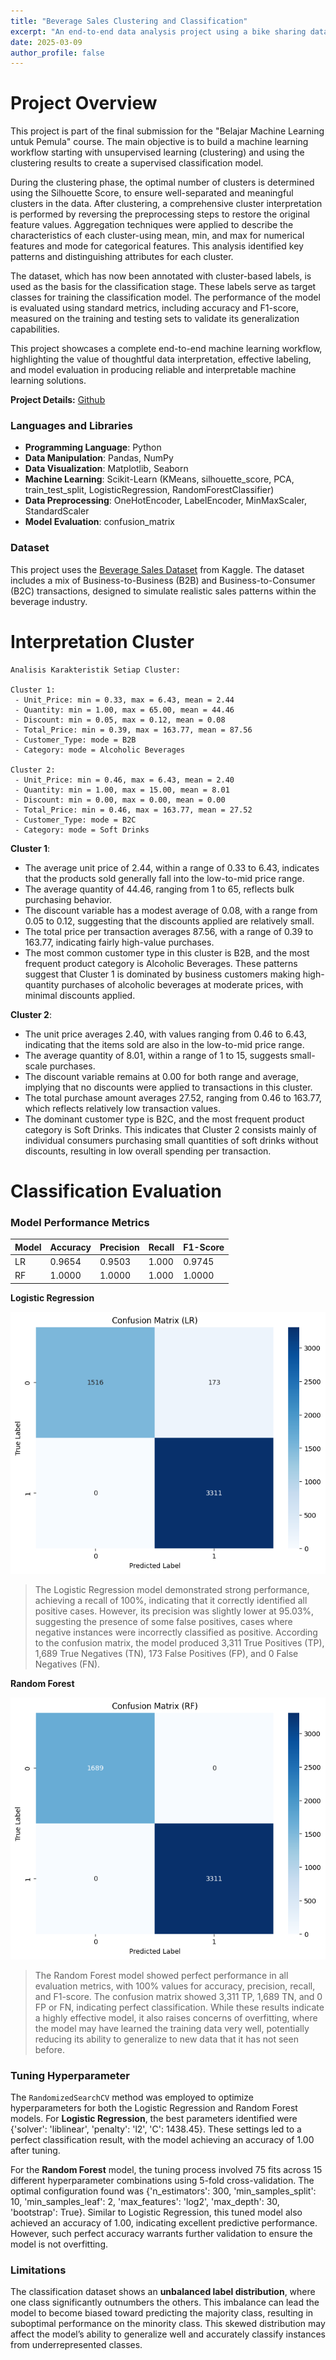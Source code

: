 ```yaml
---
title: "Beverage Sales Clustering and Classification"
excerpt: "An end-to-end data analysis project using a bike sharing dataset from Kaggle. Includes data wrangling, EDA, visualization, and dashboard creation."
date: 2025-03-09
author_profile: false
---
```


# Project Overview
This project is part of the final submission for the "Belajar Machine Learning untuk Pemula" course. The main objective is to build a machine learning workflow starting with unsupervised learning (clustering) and using the clustering results to create a supervised classification model.

During the clustering phase, the optimal number of clusters is determined using the Silhouette Score, to ensure well-separated and meaningful clusters in the data. After clustering, a comprehensive cluster interpretation is performed by reversing the preprocessing steps to restore the original feature values. Aggregation techniques were applied to describe the characteristics of each cluster-using mean, min, and max for numerical features and mode for categorical features. This analysis identified key patterns and distinguishing attributes for each cluster.

The dataset, which has now been annotated with cluster-based labels, is used as the basis for the classification stage. These labels serve as target classes for training the classification model. The performance of the model is evaluated using standard metrics, including accuracy and F1-score, measured on the training and testing sets to validate its generalization capabilities.

This project showcases a complete end-to-end machine learning workflow, highlighting the value of thoughtful data interpretation, effective labeling, and model evaluation in producing reliable and interpretable machine learning solutions.

**Project Details:** [Github](https://github.com/camelliatea/dicoding-proyek-machine-learning/)

### Languages and Libraries
- **Programming Language**: Python
- **Data Manipulation**: Pandas, NumPy
- **Data Visualization**: Matplotlib, Seaborn
- **Machine Learning**: Scikit-Learn (KMeans, silhouette_score, PCA, train_test_split, LogisticRegression, RandomForestClassifier)
- **Data Preprocessing**: OneHotEncoder, LabelEncoder, MinMaxScaler, StandardScaler
- **Model Evaluation**: confusion_matrix

### Dataset
This project uses the [Beverage Sales Dataset](https://www.kaggle.com/datasets/sebastianwillmann/beverage-sales) from Kaggle. The dataset includes a mix of Business-to-Business (B2B) and Business-to-Consumer (B2C) transactions, designed to simulate realistic sales patterns within the beverage industry.

# Interpretation Cluster
```
Analisis Karakteristik Setiap Cluster:

Cluster 1:
 - Unit_Price: min = 0.33, max = 6.43, mean = 2.44
 - Quantity: min = 1.00, max = 65.00, mean = 44.46
 - Discount: min = 0.05, max = 0.12, mean = 0.08
 - Total_Price: min = 0.39, max = 163.77, mean = 87.56
 - Customer_Type: mode = B2B
 - Category: mode = Alcoholic Beverages

Cluster 2:
 - Unit_Price: min = 0.46, max = 6.43, mean = 2.40
 - Quantity: min = 1.00, max = 15.00, mean = 8.01
 - Discount: min = 0.00, max = 0.00, mean = 0.00
 - Total_Price: min = 0.46, max = 163.77, mean = 27.52
 - Customer_Type: mode = B2C
 - Category: mode = Soft Drinks
```
**Cluster 1**: 
- The average unit price of 2.44, within a range of 0.33 to 6.43, indicates that the products sold generally fall into the low-to-mid price range. 
- The average quantity of 44.46, ranging from 1 to 65, reflects bulk purchasing behavior. 
- The discount variable has a modest average of 0.08, with a range from 0.05 to 0.12, suggesting that the discounts applied are relatively small. 
- The total price per transaction averages 87.56, with a range of 0.39 to 163.77, indicating fairly high-value purchases. 
- The most common customer type in this cluster is B2B, and the most frequent product category is Alcoholic Beverages. These patterns suggest that Cluster 1 is dominated by business customers making high-quantity purchases of alcoholic beverages at moderate prices, with minimal discounts applied.

**Cluster 2**: 
- The unit price averages 2.40, with values ranging from 0.46 to 6.43, indicating that the items sold are also in the low-to-mid price range.
- The average quantity of 8.01, within a range of 1 to 15, suggests small-scale purchases.
- The discount variable remains at 0.00 for both range and average, implying that no discounts were applied to transactions in this cluster.
- The total purchase amount averages 27.52, ranging from 0.46 to 163.77, which reflects relatively low transaction values. 
- The dominant customer type is B2C, and the most frequent product category is Soft Drinks. This indicates that Cluster 2 consists mainly of individual consumers purchasing small quantities of soft drinks without discounts, resulting in low overall spending per transaction.

# Classification Evaluation

### Model Performance Metrics

| Model  | Accuracy | Precision | Recall | F1-Score |
|--------|---------|----------|--------|----------|
| LR     | 0.9654  | 0.9503   | 1.000  | 0.9745   |
| RF     | 1.0000  | 1.0000   | 1.000  | 1.0000   |

**Logistic Regression**

![Confusion Matrix LR](/images/projects/2/image.png)

> The Logistic Regression model demonstrated strong performance, achieving a recall of 100%, indicating that it correctly identified all positive cases. However, its precision was slightly lower at 95.03%, suggesting the presence of some false positives, cases where negative instances were incorrectly classified as positive. According to the confusion matrix, the model produced 3,311 True Positives (TP), 1,689 True Negatives (TN), 173 False Positives (FP), and 0 False Negatives (FN).

**Random Forest**

![Confusion Matrix rf](/images/projects/2/image-1.png)


> The Random Forest model showed perfect performance in all evaluation metrics, with 100% values for accuracy, precision, recall, and F1-score. The confusion matrix showed 3,311 TP, 1,689 TN, and 0 FP or FN, indicating perfect classification. While these results indicate a highly effective model, it also raises concerns of overfitting, where the model may have learned the training data very well, potentially reducing its ability to generalize to new data that it has not seen before.

### Tuning Hyperparameter

The `RandomizedSearchCV` method was employed to optimize hyperparameters for both the Logistic Regression and Random Forest models. For **Logistic Regression**, the best parameters identified were {'solver': 'liblinear', 'penalty': 'l2', 'C': 1438.45}. These settings led to a perfect classification result, with the model achieving an accuracy of 1.00 after tuning.

For the **Random Forest** model, the tuning process involved 75 fits across 15 different hyperparameter combinations using 5-fold cross-validation. The optimal configuration found was {'n_estimators': 300, 'min_samples_split': 10, 'min_samples_leaf': 2, 'max_features': 'log2', 'max_depth': 30, 'bootstrap': True}. Similar to Logistic Regression, this tuned model also achieved an accuracy of 1.00, indicating excellent predictive performance. However, such perfect accuracy warrants further validation to ensure the model is not overfitting.

### Limitations
The classification dataset shows an **unbalanced label distribution**, where one class significantly outnumbers the others. This imbalance can lead the model to become biased toward predicting the majority class, resulting in suboptimal performance on the minority class. This skewed distribution may affect the model’s ability to generalize well and accurately classify instances from underrepresented classes.